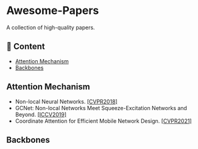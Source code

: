 # Awesome-Papers
A collection of high-quality papers.

## 📜 Content
- [Attention Mechanism](#attention-mechanism)
- [Backbones](#backbones)

## Attention Mechanism
- Non-local Neural Networks. [[CVPR2018]](https://openaccess.thecvf.com/content_cvpr_2018/papers/Wang_Non-Local_Neural_Networks_CVPR_2018_paper.pdf)
- GCNet: Non-local Networks Meet Squeeze-Excitation Networks and Beyond. [[ICCV2019]](https://openaccess.thecvf.com/content_ICCVW_2019/papers/NeurArch/Cao_GCNet_Non-Local_Networks_Meet_Squeeze-Excitation_Networks_and_Beyond_ICCVW_2019_paper.pdf)
- Coordinate Attention for Efficient Mobile Network Design. [[CVPR2021]](https://openaccess.thecvf.com/content/CVPR2021/papers/Hou_Coordinate_Attention_for_Efficient_Mobile_Network_Design_CVPR_2021_paper.pdf)


## Backbones
